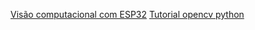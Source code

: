 <a href="https://www.iotsharing.com/2021/08/demo-52-computer-vision-with-esp32.html">Visão computacional com ESP32</a>
<a href="https://www.geeksforgeeks.org/opencv-python-tutorial/#getting">Tutorial opencv python</a>

